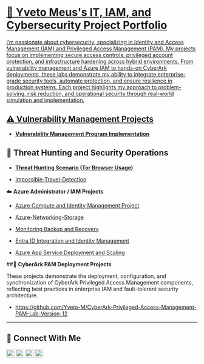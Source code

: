 # <a href="https://www.linkedin.com/in/yveto-meus/"> 🔐 Yveto Meus's IT, IAM, and Cybersecurity Project Portfolio

I’m passionate about cybersecurity, specializing in Identity and Access Management (IAM) and Privileged Access Management (PAM). My projects focus on implementing secure access controls, privileged account protection, and infrastructure hardening across hybrid environments.
From vulnerability management and Azure IAM to hands-on CyberArk deployments, these labs demonstrate my ability to integrate enterprise-grade security tools, automate protection, and ensure resilience in production systems.
Each project highlights my approach to problem-solving, risk reduction, and operational security through real-world simulation and implementation.


## ⚠️ Vulnerability Management Projects

- **[Vulnerability Management Program Implementation](https://github.com/Yveto-M/Vulnerability-management-program)**


## 🚨 **Threat Hunting and Security Operations**

- **[Threat Hunting Scenario (Tor Browser Usage)](https://github.com/Yveto-M/Threat_Hunt_Event_-TOR-Usage-)**


- [Impossible-Travel-Detection](https://github.com/Yveto-M/Threat-Hunting-Lab-Impossible-Travel-Detection)

☁️ **Azure Administrator / IAM Projects**
 
-  [Azure Compute and Identity Management Project](https://github.com/Yveto-M/Azure-Compute-and-Identity-Management-Project-1-.git)

- [Azure-Networking-Storage ](https://github.com/Yveto-M/Azure-Networking-Storage)

- [Monitoring Backup and Recovery](https://github.com/Yveto-M/Monitoring-Backup-and-Recovery)

- [Entra ID Integration and Identity Management](https://github.com/Yveto-M/Entra-ID-Integration-and-Identity-Management)

- [Azure App Service Deployment and Scaling](https://github.com/Yveto-M/Azure-App-Service-Deployment-and-Scaling/blob/main/README.md)

 ##🔐 **CyberArk PAM Deployment Projects**

These projects demonstrate the deployment, configuration, and synchronization of CyberArk Privileged Access Management components, reflecting best practices in enterprise IAM and fault-tolerant security architecture.

- https://github.com/Yveto-M/CyberArk-Privileged-Access-Management-PAM-Lab-Version-12
<hr/>

## 🤳 Connect With Me

[<img align="left" alt="___________ | YouTube" width="22px" src="https://cdn.jsdelivr.net/npm/simple-icons@v3/icons/youtube.svg" />][youtube]
[<img align="left" alt="___________ | Twitter" width="22px" src="https://cdn.jsdelivr.net/npm/simple-icons@v3/icons/twitter.svg" />][twitter]
[<img align="left" alt="___________ | LinkedIn" width="22px" src="https://cdn.jsdelivr.net/npm/simple-icons@v3/icons/linkedin.svg" />][linkedin]
[<img align="left" alt="___________ | Instagram" width="22px" src="https://cdn.jsdelivr.net/npm/simple-icons@v3/icons/instagram.svg" />][instagram]

[twitter]: https://twitter.com/___________
[youtube]: https://www.youtube.com/c/___________
[instagram]: https://www.instagram.com/___________
[linkedin]: https://linkedin.com/in/yveto-meus

<!--
<img width="35" alt="image" src="https://github.com/user-attachments/assets/2f41c7cd-5ea8-4475-b451-a37161b6c3fb"> 
<img width="35" alt="image" src="https://github.com/user-attachments/assets/77649969-9910-4994-8b96-74a116cfb2a8">
-->

